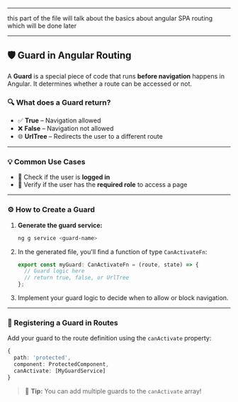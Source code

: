 *****************

this part of the file will talk about the basics about angular SPA routing 
which will be done later 

*****************


## 🛡️ Guard in Angular Routing

A **Guard** is a special piece of code that runs **before navigation** happens in Angular. It determines whether a route can be accessed or not.

### 🔍 What does a Guard return?
- ✅ **True** – Navigation allowed
- ❌ **False** – Navigation not allowed
- 🌐 **UrlTree** – Redirects the user to a different route

---

### 💡 Common Use Cases
- 🔑 Check if the user is **logged in**
- 🛂 Verify if the user has the **required role** to access a page

---

### ⚙️ How to Create a Guard

1. **Generate the guard service:**
    ```bash
    ng g service <guard-name>
    ```
2. In the generated file, you'll find a function of type `CanActivateFn`:
    ```typescript
    export const myGuard: CanActivateFn = (route, state) => {
      // Guard logic here
      // return true, false, or UrlTree
    };
    ```
3. Implement your guard logic to decide when to allow or block navigation.

---

### 📝 Registering a Guard in Routes

Add your guard to the route definition using the `canActivate` property:

```typescript
{
  path: 'protected',
  component: ProtectedComponent,
  canActivate: [MyGuardService]
}
```

> 📌 **Tip:** You can add multiple guards to the `canActivate` array!

